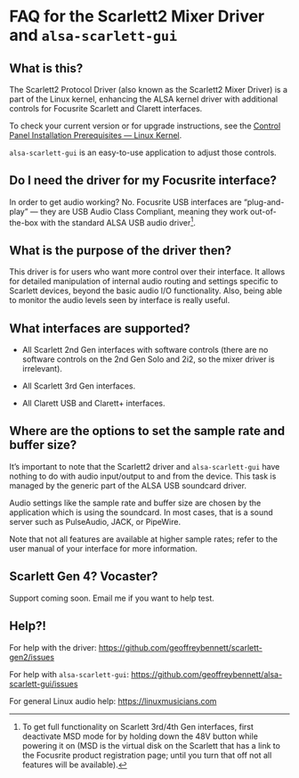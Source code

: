 # FAQ for the Scarlett2 Mixer Driver and `alsa-scarlett-gui`

## What is this?

The Scarlett2 Protocol Driver (also known as the Scarlett2 Mixer
Driver) is a part of the Linux kernel, enhancing the ALSA kernel
driver with additional controls for Focusrite Scarlett and Clarett
interfaces.

To check your current version or for upgrade instructions, see the
[Control Panel Installation Prerequisites — Linux
Kernel](https://github.com/geoffreybennett/alsa-scarlett-gui/blob/master/INSTALL.md).

`alsa-scarlett-gui` is an easy-to-use application to adjust those
controls.

## Do I need the driver for my Focusrite interface?

In order to get audio working? No. Focusrite USB interfaces are
“plug-and-play” — they are USB Audio Class Compliant, meaning they
work out-of-the-box with the standard ALSA USB audio driver[^1].

[^1]: To get full functionality on Scarlett 3rd/4th Gen interfaces,
first deactivate MSD mode for by holding down the 48V button while
powering it on (MSD is the virtual disk on the Scarlett that has a
link to the Focusrite product registration page; until you turn that
off not all features will be available).

## What is the purpose of the driver then?

This driver is for users who want more control over their interface.
It allows for detailed manipulation of internal audio routing and
settings specific to Scarlett devices, beyond the basic audio I/O
functionality. Also, being able to monitor the audio levels seen by
interface is really useful.

## What interfaces are supported?

- All Scarlett 2nd Gen interfaces with software controls (there are no
  software controls on the 2nd Gen Solo and 2i2, so the mixer driver
  is irrelevant).

- All Scarlett 3rd Gen interfaces.

- All Clarett USB and Clarett+ interfaces.

## Where are the options to set the sample rate and buffer size?

It’s important to note that the Scarlett2 driver and
`alsa-scarlett-gui` have nothing to do with audio input/output to and
from the device. This task is managed by the generic part of the ALSA
USB soundcard driver.

Audio settings like the sample rate and buffer size are chosen by the
application which is using the soundcard. In most cases, that is a
sound server such as PulseAudio, JACK, or PipeWire.

Note that not all features are available at higher sample rates; refer
to the user manual of your interface for more information.

## Scarlett Gen 4? Vocaster?

Support coming soon. Email me if you want to help test.

## Help?!

For help with the driver:
https://github.com/geoffreybennett/scarlett-gen2/issues

For help with `alsa-scarlett-gui`:
https://github.com/geoffreybennett/alsa-scarlett-gui/issues

For general Linux audio help:
https://linuxmusicians.com
